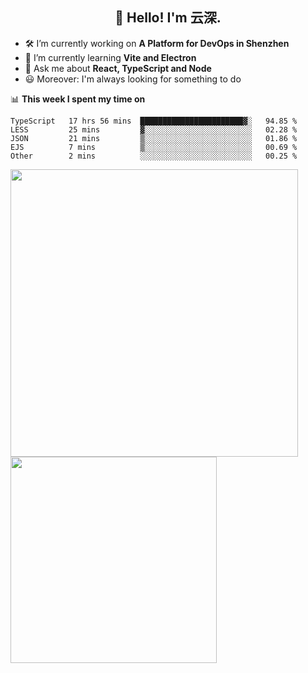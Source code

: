 <h2 align="center">👋 Hello! I'm 云深.</h2>

- 🛠 I’m currently working on **A Platform for DevOps in Shenzhen**
- 🚀 I’m currently learning **Vite and Electron**
- 💬 Ask me about **React, TypeScript and Node**
- 😃 Moreover: I'm always looking for something to do

📊 **This week I spent my time on**

<!--START_SECTION:waka-->
```text
TypeScript   17 hrs 56 mins  ███████████████████████▓░   94.85 % 
LESS         25 mins         ▓░░░░░░░░░░░░░░░░░░░░░░░░   02.28 % 
JSON         21 mins         ▒░░░░░░░░░░░░░░░░░░░░░░░░   01.86 % 
EJS          7 mins          ▒░░░░░░░░░░░░░░░░░░░░░░░░   00.69 % 
Other        2 mins          ░░░░░░░░░░░░░░░░░░░░░░░░░   00.25 % 
```
<!--END_SECTION:waka-->

<p>
<img align="left" width="460" src="https://github-readme-stats.vercel.app/api?username=theprimone&custom_title=Yuns's Github Stats&theme=graywhite&hide_border=true"/> <img align="left" width="330" src="https://github-readme-stats.vercel.app/api/top-langs/?username=theprimone&layout=compact&theme=graywhite&hide_border=true"/>
</p>
